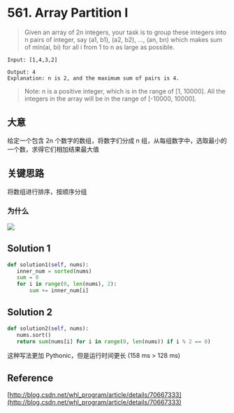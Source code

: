 # 561. Array Partition I

> Given an array of 2n integers, your task is to group these integers into n pairs of integer, say (a1, b1), (a2, b2), ..., (an, bn) which makes sum of min(ai, bi) for all i from 1 to n as large as possible.

```
Input: [1,4,3,2]

Output: 4
Explanation: n is 2, and the maximum sum of pairs is 4.
```

> Note:
> n is a positive integer, which is in the range of [1, 10000].
> All the integers in the array will be in the range of [-10000, 10000].

## 大意

给定一个包含 2n 个数字的数组，将数字们分成 n 组，从每组数字中，选取最小的一个数，求得它们相加结果最大值

## 关键思路

将数组进行排序，按顺序分组

### 为什么

![](http://ww1.sinaimg.cn/large/006tNbRwly1ffair0gu4hj31gy0cudk7.jpg)

## Solution 1

```py
def solution1(self, nums):
   inner_num = sorted(nums)
   sum = 0
   for i in range(0, len(nums), 2):
       sum += inner_num[i]
```

## Solution 2

```py
def solution2(self, nums):
   nums.sort()
   return sum(nums[i] for i in range(0, len(nums)) if i % 2 == 0)
```

这种写法更加 Pythonic，但是运行时间更长 (158 ms > 128 ms)

## Reference

[http://blog.csdn.net/whl_program/article/details/70667333](http://blog.csdn.net/whl_program/article/details/70667333)

